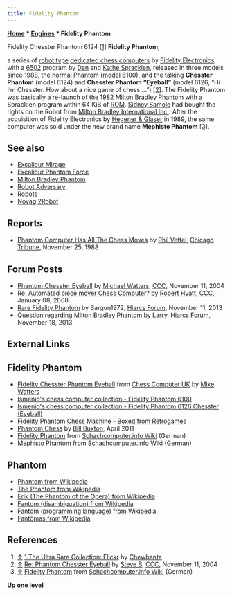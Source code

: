 ```yaml
---
title: Fidelity Phantom
---
```

**[Home](Home "Home") * [Engines](Engines "Engines") * Fidelity Phantom**

[](https://www.flickr.com/photos/10261668@N05/859049560/in/set-72157600923814103) Fidelity Chesster Phantom 6124 <a id="cite-note-1" href="#cite-ref-1">[1]</a>
**Fidelity Phantom**,

a series of [robot type](Robots "Robots") [dedicated chess computers](Dedicated_Chess_Computers "Dedicated Chess Computers") by [Fidelity Electronics](Fidelity_Electronics "Fidelity Electronics") with a [6502](6502 "6502") program by [Dan](Dan_Spracklen "Dan Spracklen") and [Kathe Spracklen](Kathe_Spracklen "Kathe Spracklen"),
released in three models since 1988, the normal Phantom (model 6100), and the talking **Chesster Phantom** (model 6124) and **Chesster Phantom “Eyeball”** (model 6126, “Hi I’m Chesster. How about a nice game of chess ...”) <a id="cite-note-2" href="#cite-ref-2">[2]</a>.
The Fidelity Phantom was basically a re-launch of the 1982 [Milton Bradley Phantom](Milton_Bradley_Phantom "Milton Bradley Phantom") with a Spracklen program within 64 KiB of [ROM](Memory#ROM "Memory").
[Sidney Samole](Sidney_Samole "Sidney Samole") had bought the rights on the Robot from [Milton Bradley International Inc.](Milton_Bradley "Milton Bradley").
After the acquisition of Fidelity Electronics by [Hegener & Glaser](Hegener_%26_Glaser "Hegener & Glaser") in 1989, the same computer was sold under the new brand name **Mephisto Phantom**
<a id="cite-note-3" href="#cite-ref-3">[3]</a>.

## See also

- [Excalibur Mirage](Excalibur_Mirage "Excalibur Mirage")
- [Excalibur Phantom Force](Excalibur_Phantom_Force "Excalibur Phantom Force")
- [Milton Bradley Phantom](Milton_Bradley_Phantom "Milton Bradley Phantom")
- [Robot Adversary](Robot_Adversary "Robot Adversary")
- [Robots](Robots "Robots")
- [Novag 2Robot](index.php?title=Novag_2Robot&action=edit&redlink=1 "Novag 2Robot (page does not exist)")

## Reports

- [Phantom Computer Has All The Chess Moves](http://articles.chicagotribune.com/1988-11-25/entertainment/8802190702_1_computer-chess-chess-federation-rating-phantom) by [Phil Vettel](http://www.chicagotribune.com/dining/chinews-phil-vettel-20130507-staff.html), [Chicago Tribune](https://en.wikipedia.org/wiki/Chicago_Tribune), November 25, 1988

## Forum Posts

- [Phantom Chesster Eyeball](https://www.stmintz.com/ccc/index.php?id=395515) by [Michael Watters](Mike_Watters "Mike Watters"), [CCC](CCC "CCC"), November 11, 2004
- [Re: Automated piece mover Chess Computer?](http://www.talkchess.com/forum/viewtopic.php?topic_view=threads&p=167047&t=18770) by [Robert Hyatt](Robert_Hyatt "Robert Hyatt"), [CCC](CCC "CCC"), January 08, 2008
- [Rare Fidelity Phantom](http://www.hiarcs.net/forums/viewtopic.php?p=63236&sid=5d259a1e719fb2c1be761a81c56f7310) by Sargon1972, [Hiarcs Forum](Computer_Chess_Forums "Computer Chess Forums"), November 11, 2013
- [Question regarding Milton Bradley Phantom](http://hiarcs.net/forums/viewtopic.php?t=6442&sid=968fe49a72be5f53b4d984525be9f99c) by Larry, [Hiarcs Forum](Computer_Chess_Forums "Computer Chess Forums"), November 18, 2013

## External Links

## Fidelity Phantom

- [Fidelity Chesster Phantom Eyeball](http://www.chesscomputeruk.com/html/fidelity_chesster_phantom_eyeball.html) from [Chess Computer UK](http://www.chesscomputeruk.com/index.html) by [Mike Watters](Mike_Watters "Mike Watters")
- [Ismenio's chess computer collection - Fidelity Phantom 6100](http://www.ismenio.com/chess_fidelity_phantom6100.html)
- [Ismenio's chess computer collection - Fidelity Phantom 6126 Chesster (Eyeball)](http://www.ismenio.com/phantom_6126.html)
- [Fidelity Phantom Chess Machine - Boxed from Retrogames](https://www.retrogames.co.uk/more/on/details/003248)
- [Phantom Chess](https://www.microsoft.com/buxtoncollection/detail.aspx?id=180&from=http%3A%2F%2Fresearch.microsoft.com%2Fen-us%2Fum%2Fpeople%2Fbibuxton%2Fbuxtoncollection%2Fdetail.aspx%3Fid%3D180) by [Bill Buxton](https://www.microsoft.com/buxtoncollection/default.aspx?from=http%3A%2F%2Fresearch.microsoft.com%2Fen-us%2Fum%2Fpeople%2Fbibuxton%2Fbuxtoncollection%2Fdefault.aspx), April 2011
- [Fidelity Phantom](https://www.schach-computer.info/wiki/index.php/Fidelity_Phantom) from [Schachcomputer.info Wiki](https://www.schach-computer.info/wiki/index.php/Hauptseite_En) (German)
- [Mephisto Phantom](https://www.schach-computer.info/wiki/index.php/Mephisto_Phantom) from [Schachcomputer.info Wiki](https://www.schach-computer.info/wiki/index.php/Hauptseite_En) (German)

## Phantom

- [Phantom from Wikipedia](https://en.wikipedia.org/wiki/Phantom)
- [The Phantom from Wikipedia](https://en.wikipedia.org/wiki/The_Phantom)
- [Erik (The Phantom of the Opera) from Wikipedia](https://en.wikipedia.org/wiki/Erik_%28The_Phantom_of_the_Opera%29)
- [Fantom (disambiguation) from Wikipedia](https://en.wikipedia.org/wiki/Fantom_%28disambiguation%29)
- [Fantom (programming language) from Wikipedia](https://en.wikipedia.org/wiki/Fantom_%28programming_language%29)
- [Fantômas from Wikipedia](https://en.wikipedia.org/wiki/Fant%C3%B4mas)

## References

1. <a id="cite-ref-1" href="#cite-note-1">↑</a> [1.The Ultra Rare Collection: Flickr](https://www.flickr.com/photos/10261668@N05/sets/72157600923814103/with/859053238/) by [Chewbanta](Steve_Blincoe "Steve Blincoe")
1. <a id="cite-ref-2" href="#cite-note-2">↑</a> [Re: Phantom Chesster Eyeball](https://www.stmintz.com/ccc/index.php?id=395538) by [Steve B](Steve_Blincoe "Steve Blincoe"), [CCC](CCC "CCC"), November 11, 2004
1. <a id="cite-ref-3" href="#cite-note-3">↑</a> [Fidelity Phantom](https://www.schach-computer.info/wiki/index.php/Fidelity_Phantom) from [Schachcomputer.info Wiki](https://www.schach-computer.info/wiki/index.php/Hauptseite_En) (German)

**[Up one level](Engines "Engines")**

